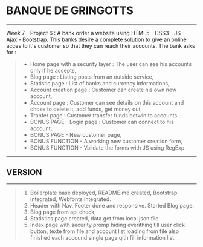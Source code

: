 # BANQUE DE GRINGOTTS
-----
Week 7 - Project 6 : A bank order a website using HTML5 - CSS3 - JS - Ajax - Bootstrap. This banks desire a complete solution to give an online acces to it's customer so that they can reach their accounts. The bank asks for :
> - Home page with a security layer : The user can see his accounts only if he accepts,
> - Blog page : Listing posts from an outside service,
> - Statistic page : List of banks and currency informations,
> - Account creation page : Customer can create his own new account,
> - Account page : Customer can see details on this account and chose to delete it, add funds, get money out,
> - Tranfer page : Customer transfer funds betwin to accounts.
> - BONUS PAGE - Login page : Customer can connect to his account,
> - BONUS PAGE - New customer page,
> - BONUS FUNCTION - A working new customer creation form,
> - BONUS FUNCTION - Validate the forms with JS using RegExp.
-----

## VERSION
-----
> 1. Boilerplate base deployed, README.md created, Bootstrap integrated, Webfonts integrated.
> 2. Header with Nav, Footer done and responsive. Started Blog page.
> 3. Blog page from api check,
> 4. Statistics page created, data get from local json file.
> 5. Index page with security promp hiding everithing till user click button, texte from file and account list loading from file also finished each accound single page qith fill information list.
